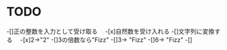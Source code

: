 TODO
==============

-[]正の整数を入力として受け取る
　-[x]自然数を受け入れる
-[]文字列に変換する
　-[x]2->"2"
-[]3の倍数なら"Fizz"
 -[]3-> "Fizz"
 -[]6-> "Fizz"
 -[]
